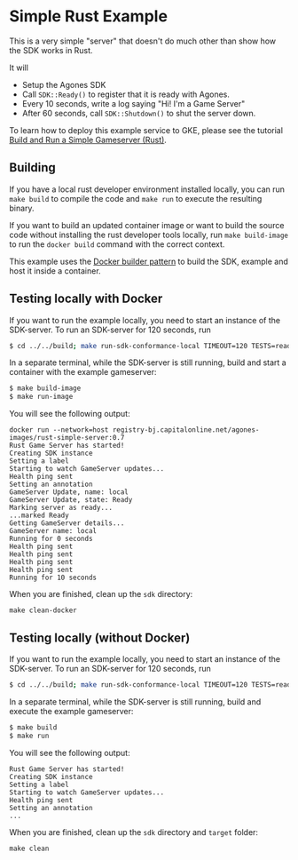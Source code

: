 # Simple Rust Example

This is a very simple "server" that doesn't do much other than show how the SDK works in Rust.

It will
- Setup the Agones SDK
- Call `SDK::Ready()` to register that it is ready with Agones.
- Every 10 seconds, write a log saying "Hi! I'm a Game Server"
- After 60 seconds, call `SDK::Shutdown()` to shut the server down.

To learn how to deploy this example service to GKE, please see the tutorial [Build and Run a Simple Gameserver (Rust)](https://agones.dev/site/docs/tutorials/simple-gameserver-rust/).

## Building

If you have a local rust developer environment installed locally, you can run `make build` to compile the code and
`make run` to execute the resulting binary.

If you want to build an updated container image or want to build the source code without installing the rust developer
tools locally, run `make build-image` to run the `docker build` command with the correct context.

This example uses the [Docker builder pattern](https://docs.docker.com/develop/develop-images/multistage-build/) to
build the SDK, example and host it inside a container.

## Testing locally with Docker

If you want to run the example locally, you need to start an instance of the SDK-server. To run an SDK-server for
120 seconds, run
```bash
$ cd ../../build; make run-sdk-conformance-local TIMEOUT=120 TESTS=ready,watch,health,gameserver
```

In a separate terminal, while the SDK-server is still running, build and start a container with the example gameserver:
```bash
$ make build-image
$ make run-image
```

You will see the following output:
```
docker run --network=host registry-bj.capitalonline.net/agones-images/rust-simple-server:0.7
Rust Game Server has started!
Creating SDK instance
Setting a label
Starting to watch GameServer updates...
Health ping sent
Setting an annotation
GameServer Update, name: local
GameServer Update, state: Ready
Marking server as ready...
...marked Ready
Getting GameServer details...
GameServer name: local
Running for 0 seconds
Health ping sent
Health ping sent
Health ping sent
Health ping sent
Running for 10 seconds
```

When you are finished, clean up the `sdk` directory:
```
make clean-docker
```

## Testing locally (without Docker)

If you want to run the example locally, you need to start an instance of the SDK-server. To run an SDK-server for
120 seconds, run
```bash
$ cd ../../build; make run-sdk-conformance-local TIMEOUT=120 TESTS=ready,watch,health,gameserver
```

In a separate terminal, while the SDK-server is still running, build and execute the example gameserver:
```bash
$ make build
$ make run
```

You will see the following output:
```
Rust Game Server has started!
Creating SDK instance
Setting a label
Starting to watch GameServer updates...
Health ping sent
Setting an annotation
...
```

When you are finished, clean up the `sdk` directory and `target` folder:
```
make clean
```
